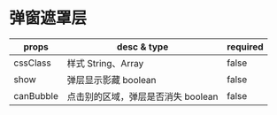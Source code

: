 # 弹窗遮罩层

props     | desc & type           | required
--------- | --------------------- | --------
cssClass  | 样式 String、Array       | false
show      | 弹层显示影藏 boolean        | false
canBubble | 点击别的区域，弹层是否消失 boolean | false
